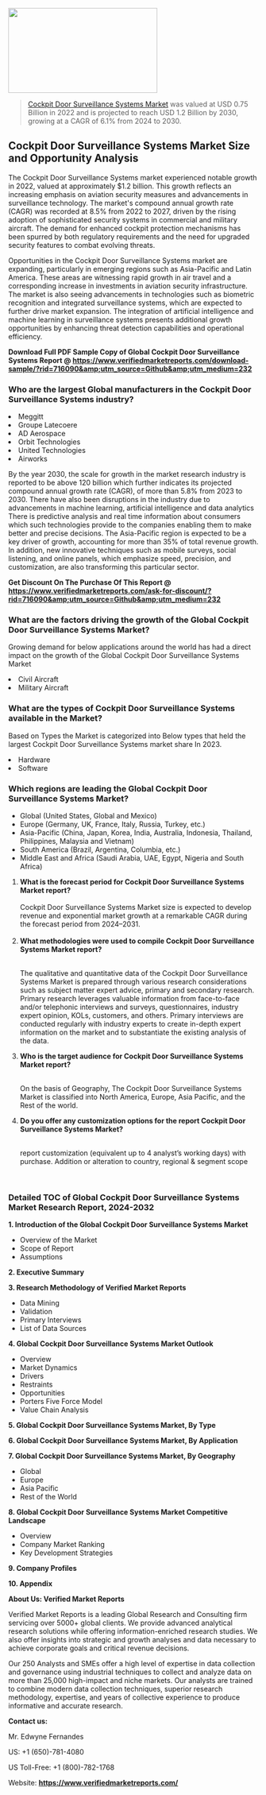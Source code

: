 <img src="https://ffe5etoiles.com/wp-content/uploads/2024/12/MST1-300x171.png" alt="" width="300" height="171" class="alignnone size-medium wp-image-20088" /><blockquote><p><p><a href="https://www.verifiedmarketreports.com/download-sample/?rid=716090&utm_source=Github&utm_medium=232" target="_blank">Cockpit Door Surveillance Systems Market</a> was valued at USD 0.75 Billion in 2022 and is projected to reach USD 1.2 Billion by 2030, growing at a CAGR of 6.1% from 2024 to 2030.</p></blockquote><p><h2>Cockpit Door Surveillance Systems Market Size and Opportunity Analysis</h2><p>The Cockpit Door Surveillance Systems market experienced notable growth in 2022, valued at approximately $1.2 billion. This growth reflects an increasing emphasis on aviation security measures and advancements in surveillance technology. The market's compound annual growth rate (CAGR) was recorded at 8.5% from 2022 to 2027, driven by the rising adoption of sophisticated security systems in commercial and military aircraft. The demand for enhanced cockpit protection mechanisms has been spurred by both regulatory requirements and the need for upgraded security features to combat evolving threats.</p><p>Opportunities in the Cockpit Door Surveillance Systems market are expanding, particularly in emerging regions such as Asia-Pacific and Latin America. These areas are witnessing rapid growth in air travel and a corresponding increase in investments in aviation security infrastructure. The market is also seeing advancements in technologies such as biometric recognition and integrated surveillance systems, which are expected to further drive market expansion. The integration of artificial intelligence and machine learning in surveillance systems presents additional growth opportunities by enhancing threat detection capabilities and operational efficiency.</p></p><p class=""><strong>Download Full PDF Sample Copy of Global Cockpit Door Surveillance Systems Report @ <a href="https://www.verifiedmarketreports.com/download-sample/?rid=716090&amp;utm_source=Github&amp;utm_medium=232" target="_blank">https://www.verifiedmarketreports.com/download-sample/?rid=716090&amp;utm_source=Github&amp;utm_medium=232</a></strong></p><h3 id="" class="">Who are the largest Global manufacturers in the Cockpit Door Surveillance Systems industry?</h3><p><li>Meggitt</li><li> Groupe Latecoere</li><li> AD Aerospace</li><li> Orbit Technologies</li><li> United Technologies</li><li> Airworks</li></p><div class=""><div class="" dir="" data-message-author-role="" data-message-id="" data-message-model-slug=""><div class=""><div class=""><div class=""><div class="" dir="" data-message-author-role="" data-message-id="" data-message-model-slug=""><div class=""><div class=""><p>By the year 2030, the scale for growth in the market research industry is reported to be above 120 billion which further indicates its projected compound annual growth rate (CAGR), of more than 5.8% from 2023 to 2030. There have also been disruptions in the industry due to advancements in machine learning, artificial intelligence and data analytics There is predictive analysis and real time information about consumers which such technologies provide to the companies enabling them to make better and precise decisions. The Asia-Pacific region is expected to be a key driver of growth, accounting for more than 35% of total revenue growth. In addition, new innovative techniques such as mobile surveys, social listening, and online panels, which emphasize speed, precision, and customization, are also transforming this particular sector.</p><p><strong>Get Discount On The Purchase Of This Report @&nbsp; <a href="https://www.verifiedmarketreports.com/ask-for-discount/?rid=716090&amp;utm_source=Github&amp;utm_medium=232" target="_blank">https://www.verifiedmarketreports.com/ask-for-discount/?rid=716090&amp;utm_source=Github&amp;utm_medium=232</a></strong></p></div></div></div></div></div></div></div></div><h3 id="" class="">What are the factors driving the growth of the Global Cockpit Door Surveillance Systems Market?</h3><p id="" class="">Growing demand for below applications around the world has had a direct impact on the growth of the Global Cockpit Door Surveillance Systems Market</p><p id="" class=""><li>Civil Aircraft</li><li> Military Aircraft</li></p><h3 id="" class="">What are the types of Cockpit Door Surveillance Systems available in the Market?</h3><p id="" class="">Based on Types the Market is categorized into Below types that held the largest Cockpit Door Surveillance Systems market share In 2023.</p><p id="" class=""><li>Hardware</li><li> Software</li></p><h3 id="" class="">Which regions are leading the Global Cockpit Door Surveillance Systems Market?</h3><ul><li>Global (United States, Global and Mexico)</li><li>Europe (Germany, UK, France, Italy, Russia, Turkey, etc.)</li><li>Asia-Pacific (China, Japan, Korea, India, Australia, Indonesia, Thailand, Philippines, Malaysia and Vietnam)</li><li>South America (Brazil, Argentina, Columbia, etc.)</li><li>Middle East and Africa (Saudi Arabia, UAE, Egypt, Nigeria and South Africa)</li></ul><p><ol><li><strong>What is the forecast period for Cockpit Door Surveillance Systems Market report?<br /></strong><br /><span data-sheets-root="1" data-sheets-value="{&quot;1&quot;:2,&quot;2&quot;:&quot;XXXX size is expected to develop revenue and exponential market growth at a remarkable CAGR during the forecast period from 2024&ndash;2030.&quot;}" data-sheets-userformat="{&quot;2&quot;:12674,&quot;4&quot;:{&quot;1&quot;:2,&quot;2&quot;:16776960},&quot;10&quot;:2,&quot;11&quot;:0,&quot;15&quot;:&quot;Arial&quot;,&quot;16&quot;:12}">Cockpit Door Surveillance Systems Market size is expected to develop revenue and exponential market growth at a remarkable CAGR during the forecast period from 2024&ndash;2031.</span><br /><br /></li><li><strong>What methodologies were used to compile Cockpit Door Surveillance Systems Market report?<br /><br /></strong><p>The qualitative and quantitative data of the&nbsp;Cockpit Door Surveillance Systems Market is prepared through various research considerations such as subject matter expert advice, primary and secondary research. Primary research leverages valuable information from face-to-face and/or telephonic interviews and surveys, questionnaires, industry expert opinion, KOLs, customers, and others. Primary interviews are conducted regularly with industry experts to create in-depth expert information on the market and to substantiate the existing analysis of the data.&nbsp;</p></li><li><strong>Who is the target audience for Cockpit Door Surveillance Systems Market report?<br /><br /></strong><p>On the basis of Geography, The&nbsp;Cockpit Door Surveillance Systems Market is classified into North America, Europe, Asia Pacific, and the Rest of the world.</p></li><li><strong>Do you offer any customization options for the report Cockpit Door Surveillance Systems Market?<br /><br /></strong><p>report customization (equivalent up to 4 analyst&rsquo;s working days) with purchase. Addition or alteration to country, regional &amp; segment scope</p><p>&nbsp;</p></li></ol></p><h3 id="" class="">Detailed TOC of Global Cockpit Door Surveillance Systems Market Research Report, 2024-2032</h3><p id="" class=""><strong>1. Introduction of the Global Cockpit Door Surveillance Systems Market</strong></p><ul><li>Overview of the Market</li><li>Scope of Report</li><li>Assumptions</li></ul><p id="" class=""><strong>2. Executive Summary</strong></p><p id="" class=""><strong>3. Research Methodology of&nbsp;Verified Market Reports</strong></p><ul><li>Data Mining</li><li>Validation</li><li>Primary Interviews</li><li>List of Data Sources</li></ul><p id="" class=""><strong>4. Global Cockpit Door Surveillance Systems Market Outlook</strong></p><ul><li>Overview</li><li>Market Dynamics</li><li>Drivers</li><li>Restraints</li><li>Opportunities</li><li>Porters Five Force Model</li><li>Value Chain Analysis</li></ul><p id="" class=""><strong>5. Global Cockpit Door Surveillance Systems Market, By&nbsp;Type</strong></p><p id="" class=""><strong>6. Global Cockpit Door Surveillance Systems Market, By Application</strong></p><p id="" class=""><strong>7. Global Cockpit Door Surveillance Systems Market, By Geography</strong></p><ul><li>Global</li><li>Europe</li><li>Asia Pacific</li><li>Rest of the World</li></ul><p id="" class=""><strong>8. Global Cockpit Door Surveillance Systems Market Competitive Landscape</strong></p><ul><li>Overview</li><li>Company Market Ranking</li><li>Key Development Strategies</li></ul><p id="" class=""><strong>9. Company Profiles</strong></p><p id="" class=""><strong>10. Appendix</strong></p><p id="" class=""><strong>About Us: Verified Market Reports</strong></p><p id="" class="">Verified Market Reports is a leading Global Research and Consulting firm servicing over 5000+ global clients. We provide advanced analytical research solutions while offering information-enriched research studies. We also offer insights into strategic and growth analyses and data necessary to achieve corporate goals and critical revenue decisions.</p><p id="" class="">Our 250 Analysts and SMEs offer a high level of expertise in data collection and governance using industrial techniques to collect and analyze data on more than 25,000 high-impact and niche markets. Our analysts are trained to combine modern data collection techniques, superior research methodology, expertise, and years of collective experience to produce informative and accurate research.</p><p id="" class=""><strong>Contact us:</strong></p><p id="" class="">Mr. Edwyne Fernandes</p><p id="" class="">US: +1 (650)-781-4080</p><p id="" class="">US Toll-Free: +1 (800)-782-1768</p><p id="" class="">Website: <a target="" data-test-app-aware-link=""><strong>https://www.verifiedmarketreports.com/</strong></a></p>
